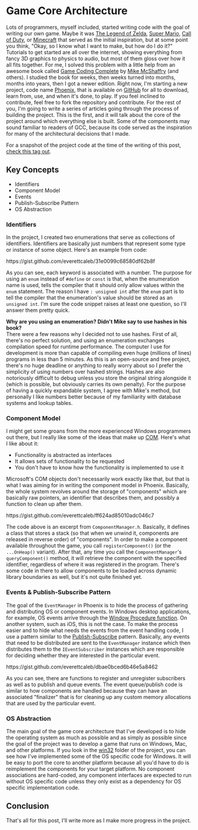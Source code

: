 # Game Core Architecture

Lots of programmers, myself included, started writing code with the goal of writing our own game. Maybe it was [The Legend of Zelda](http://en.wikipedia.org/wiki/The_Legend_of_Zelda), [Super Mario](http://en.wikipedia.org/wiki/Super_Mario), [Call of Duty](http://en.wikipedia.org/wiki/Call_of_Duty), or [Minecraft](http://en.wikipedia.org/wiki/Minecraft) that served as the initial inspiration, but at some point you think, "Okay, so I know what I want to make, but how do I do it?" Tutorials to get started are all over the internet, showing everything from fancy 3D graphics to physics to audio, but most of them gloss over how it all fits together. For me, I solved this problem with a little help from an awesome book called [Game Coding Complete](http://www.amazon.com/Game-Coding-Complete-Fourth-Edition/dp/1133776574) by [Mike McShaffry](http://en.wikipedia.org/wiki/Mike_McShaffry) (and others). I studied the book for weeks, then weeks turned into months, months into years, then I got a newer edition. Right now, I'm starting a new project, code name [Phoenix](https://github.com/everettcaleb/phoenix), that is available on [GitHub](https://github.com/everettcaleb/phoenix) for all to download, learn from, use, and when it's done, to play. If you feel inclined to contribute, feel free to fork the repository and contribute. For the rest of you, I'm going to write a series of articles going through the process of building the project. This is the first, and it will talk about the core of the project around which everything else is built. Some of the components may sound familiar to readers of GCC, because its code served as the inspiration for many of the architectural decisions that I made.

For a snapshot of the project code at the time of the writing of this post, [check this tag out](https://github.com/everettcaleb/phoenix/releases/tag/v0-post1).

## Key Concepts

- Identifiers
- Component Model
- Events
- Publish-Subscribe Pattern
- OS Abstraction

### Identifiers

In the project, I created two enumerations that serve as collections of identifiers. Identifiers are basically just numbers that represent some type or instance of some object. Here's an example from code:

<div class="gist">https://gist.github.com/everettcaleb/31e0099c68580df62b8f</div>

As you can see, each keyword is associated with a number. The purpose for using an `enum` instead of `#define` or `const` is that, when the enumeration name is used, tells the compiler that it should only allow values within the `enum` statement. The reason I have `: unsigned int` after the `enum` part is to tell the compiler that the enumeration's value should be stored as an `unsigned int`. I'm sure the code snippet raises at least one question, so I'll answer them pretty quick.

**Why are you using an enumeration? Didn't Mike say to use hashes in his book?**  
There were a few reasons why I decided not to use hashes. First of all, there's no perfect solution, and using an enumeration exchanges compilation speed for runtime performance. The computer I use for development is more than capable of compiling even huge (millions of lines) programs in less than 5 minutes. As this is an open-source and free project, there's no huge deadline or anything to really worry about so I prefer the simplicity of using numbers over hashed strings. Hashes are also notoriously difficult to debug unless you store the original string alongside it (which is possible, but obviously carries its own penalty). For the purpose of having a quickly expandable system, I agree with Mike's method, but personally I like numbers better because of my familiarity with database systems and lookup tables.

### Component Model

I might get some groans from the more experienced Windows programmers out there, but I really like some of the ideas that make up [COM](http://msdn.microsoft.com/en-us/library/windows/desktop/ms694363%28v=vs.85%29.aspx). Here's what I like about it:

- Functionality is abstracted as interfaces
- It allows sets of functionality to be requested
- You don't have to know how the functionality is implemented to use it

Microsoft's COM objects don't necessarily work exactly like that, but that is what I was aiming for in writing the component model in Phoenix. Basically, the whole system revolves around the storage of "components" which are basically raw pointers, an identifier that describes them, and possibly a function to clean up after them.

<div class="gist">https://gist.github.com/everettcaleb/ff624ad85010adc046c7</div>

The code above is an excerpt from `ComponentManager.h`. Basically, it defines a class that stores a stack (so that when we unwind it, components are released in reverse order) of "components". In order to make a component available throughout the game, you call `registerComponent()` (or the `...OnHeap()` variant). After that, any time you call the `ComponentManager`'s `queryComponent()` method, it will retrieve the component with the specified identifier, regardless of where it was registered in the program. There's some code in there to allow components to be loaded across dynamic library boundaries as well, but it's not quite finished yet.

### Events & Publish-Subscribe Pattern

The goal of the `EventManager` in Phoenix is to hide the process of gathering and distributing OS or component events. In Windows desktop applications, for example, OS events arrive through the [Window Procedure function](http://msdn.microsoft.com/en-us/library/windows/desktop/ms632593%28v=vs.85%29.aspx). On another system, such as iOS, this is not the case. To make the process easier and to hide what needs the events from the event handling code, I use a pattern similar to the [Publish-Subscribe](http://en.wikipedia.org/wiki/Publish%E2%80%93subscribe_pattern) pattern. Basically, any events that need to be distributed are sent to the `EventManager` instance which then distributes them to the `IEventSubscriber` instances which are responsible for deciding whether they are interested in the particular event.

<div class="gist">https://gist.github.com/everettcaleb/dbae0bced6b46e5a8462</div>

As you can see, there are functions to register and unregister subscribers as well as to publish and queue events. The event queue/publish code is similar to how components are handled because they can have an associated "finalizer" that is for cleaning up any custom memory allocations that are used by the particular event.

### OS Abstraction

The main goal of the game core architecture that I've developed is to hide the operating system as much as possible and as simply as possible since the goal of the project was to develop a game that runs on Windows, Mac, and other platforms. If you look in the [win32](https://github.com/everettcaleb/phoenix/tree/v0-post1/Phoenix/win32) folder of the project, you can see how I've implemented some of the OS specific code for Windows. It will be easy to port the core to another platform because all you'd have to do is reimplement the components for your target platform. No component associations are hard-coded, any component interfaces are expected to run without OS specific code unless they only exist as a dependency for OS specific implementation code.

## Conclusion

That's all for this post, I'll write more as I make more progress in the project.
